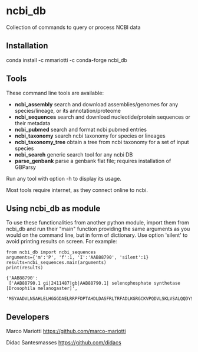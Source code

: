 # ncbi_db
Collection of commands to query or process NCBI data

## Installation
conda install -c mmariotti -c conda-forge ncbi_db

## Tools
These command line tools are available:

- **ncbi_assembly**       search and download assemblies/genomes for any species/lineage, or its annotation/proteome
- **ncbi_sequences**      search and download nucleotide/protein sequences or their metadata
- **ncbi_pubmed**         search and format ncbi pubmed entries
- **ncbi_taxonomy**       search ncbi taxonomy for species or lineages
- **ncbi_taxonomy_tree**  obtain a tree from ncbi taxonomy for a set of input species
- **ncbi_search**         generic search tool for any ncbi DB
- **parse_genbank**       parse a genbank flat file; requires installation of GBParsy

Run any tool with option -h to display its usage.

Most tools require internet, as they connect online to ncbi.

## Using ncbi_db as module
To use these functionalities from another python module, import them from ncbi_db and
run their "main" function providing the same arguments as you would on the command line,
but in form of dictionary. Use option 'silent' to avoid printing results on screen. For example:

```
from ncbi_db import ncbi_sequences
arguments={'m':'P', 'f':1, 'I':'AAB88790', 'silent':1}
results=ncbi_sequences.main(arguments)
print(results)
```

```
{'AAB88790':
 ['AAB88790.1 gi|2411487|gb|AAB88790.1| selenophosphate synthetase [Drosophila melanogaster]',
 'MSYAADVLNSAHLELHGGGDAELRRPFDPTAHDLDASFRLTRFADLKGRGCKVPQDVLSKLVSALQQDYSAQDQEPQFLNVAIPRIGIGLDCSVIPLRHGGLCLVQTTDFFYPIVDDPYMMGKIACANVLSDLYAMGVTDCDNMLMLLAVSTKMTEKERDVVIPLIMRGFKDSALEAGTTVTGGQSVVNPWCTIGGVASTICQPNEYIVPDNAVVGDVLVLTKPLGTQVAVNAHQWIDQPERWNRIKLVVSEKNVRKAYHRAMNSMARLNRVAARLMHKYNAHGATDITGFGLLGHAQTLAAHQKKDVSFVIHNLPVIAKMAAVAKACGNMFQLLQGHSAETSGGLLICLPREQAAAYCKDIEKQEGYQAWIIGIVEKGNKTARIIDKPRVIEVPAKD']}
```

## Developers
Marco Mariotti https://github.com/marco-mariotti

Didac Santesmasses https://github.com/didacs
